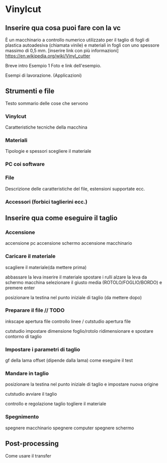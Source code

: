 # Vinylcut

## Inserire qua cosa puoi fare con la vc
È un macchinario a controllo numerico utilizzato per il taglio di fogli di plastica autoadesiva (chiamata vinile) e materiali in fogli con uno spessore massimo di 0,5 mm. 
[inserire link con più informazioni] https://en.wikipedia.org/wiki/Vinyl_cutter

Breve intro
Esempio 1
Foto e link dell'esempio.


Esempi di lavorazione. (Applicazioni)

## Strumenti e file 
Testo sommario delle cose che servono
### Vinylcut
Caratteristiche tecniche della macchina

### Materiali
Tipologie e spessori
scegliere il materiale

### PC coi software

### File 
Descrizione delle caratteristiche del file, estensioni supportate ecc.

### Accessori (forbici taglierini ecc.)

## Inserire qua come eseguire il taglio

### Accensione
accensione pc
accensione schermo
accensione macchinario

### Caricare il materiale 
scagliere il materiale(da mettere prima)

abbassare la leva
inserire il materiale
spostare i rulli
alzare la leva
da schermo macchina selezionare il giusto media (ROTOLO/FOGLIO/BORDO) e premere enter

posizionare la testina nel punto iniziale di taglio (da mettere dopo)

### Preparare il file // TODO
inkscape
apertura file
controllo linee
/
cutstudio
apertura file

cutstudio
impostare dimensione foglio/rotolo
ridimensionare e spostare contorno di taglio

### Impostare i parametri di taglio
gf della lama
offset (dipende dalla lama)
come eseguire il test

### Mandare in taglio
posizionare la testina nel punto iniziale di taglio e impostare nuova origine

cutstudio
avviare il taglio

controllo e regolazione taglio
togliere il materiale

### Spegnimento 
spegnere macchinario
spegnere computer
spegnere schermo

## Post-processing
Come usare il transfer

